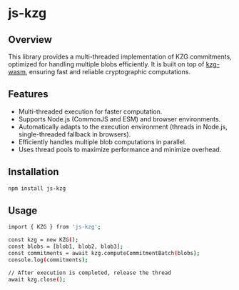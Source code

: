 # js-kzg

## Overview
This library provides a multi-threaded implementation of KZG commitments, optimized for handling multiple blobs efficiently. It is built on top of [kzg-wasm](https://github.com/ethereumjs/kzg-wasm), ensuring fast and reliable cryptographic computations.

## Features
- Multi-threaded execution for faster computation.
- Supports Node.js (CommonJS and ESM) and browser environments.
- Automatically adapts to the execution environment (threads in Node.js, single-threaded fallback in browsers).
- Efficiently handles multiple blob computations in parallel.
- Uses thread pools to maximize performance and minimize overhead.

## Installation
```sh
npm install js-kzg
```

## Usage

```sh
import { KZG } from 'js-kzg';

const kzg = new KZG();
const blobs = [blob1, blob2, blob3];
const commitments = await kzg.computeCommitmentBatch(blobs);
console.log(commitments);

// After execution is completed, release the thread
await kzg.close();
```

